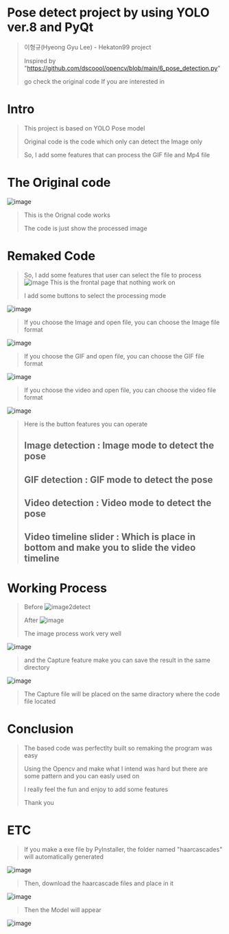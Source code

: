 # Pose detect project by using YOLO ver.8 and PyQt

> 이형규(Hyeong Gyu Lee) - Hekaton99 project
> 
> Inspired by "https://github.com/dscoool/opencv/blob/main/6_pose_detection.py"
> 
> go check the original code If you are interested in
>
> 
# Intro
> This project is based on YOLO Pose model
> 
> Original code is the code which only can detect the Image only
> 
> So, I add some features that can process the GIF file and Mp4 file
>
# The Original code
![image](https://github.com/user-attachments/assets/2c776fb3-f141-432d-bce9-bad2fa3169ce)
> This is the Orignal code works
> 
> The code is just show the processed image
>
# Remaked Code
> So, I add some features that user can select the file to process
![image](https://github.com/user-attachments/assets/de98e9f9-a2b2-4030-933c-1681dd50449e)
> This is the frontal page that nothing work on
> 
> I add some buttons to select the processing mode
>
![image](https://github.com/user-attachments/assets/95ec4054-d38d-49bc-993c-3499ae92bd98)
>
> If you choose the Image and open file, you can choose the Image file format
>
![image](https://github.com/user-attachments/assets/7ece52d6-1612-4858-9a12-b394b195a526)
>
> If you choose the GIF and open file, you can choose the GIF file format
>
![image](https://github.com/user-attachments/assets/19f8dfe2-8647-44d7-bb9f-39720026202d)
>
> If you choose the video and open file, you can choose the video file format 
>
![image](https://github.com/user-attachments/assets/5f385378-b341-4444-b95d-87018895e281)
>
> Here is the button features you can operate
> 
> ## Image detection : Image mode to detect the pose
> 
> ## GIF detection : GIF mode to detect the pose
> 
> ## Video detection : Video mode to detect the pose
>
> ## Video timeline slider : Which is place in bottom and make you to slide the video timeline 
> 
# Working Process
> Before
![image2detect](https://github.com/user-attachments/assets/9a15ec9d-6140-41e7-9768-7c9b512fcc37)
>
> After
![image](https://github.com/user-attachments/assets/56aeb577-1ca4-4b8a-8012-904a1edb8ff1)
>
> The image process work very well
> 
![image](https://github.com/user-attachments/assets/0cd66b69-aba1-42c7-9a99-97b7dcc0aae0)
> and the Capture feature make you can save the result in the same directory
>
![image](https://github.com/user-attachments/assets/a66f618a-1683-4c0c-bc61-913844e8180d)
>
>
>
> The Capture file will be placed on the same diractory where the code file located
>
# Conclusion
> The based code was perfectlty built so remaking the program was easy
> 
> Using the Opencv and make what I intend was hard but there are some pattern and you can easly used on
> 
> I really feel the fun and enjoy to add some features
> 
> Thank you
>
# ETC
> If you make a exe file by PyInstaller, the folder named "haarcascades" will automatically generated
>
![image](https://github.com/user-attachments/assets/9c53ddf3-6f1c-4a95-9c62-bd250225f191)
>
> Then, download the haarcascade files and place in it
>
![image](https://github.com/user-attachments/assets/70ce0585-aadc-4c1b-beef-76087fb7ffc5)
>
> Then the Model will appear
>
![image](https://github.com/user-attachments/assets/ce124dad-6f41-4785-af29-28b39b30bf4d)





